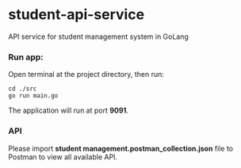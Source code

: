 # student-api-service
API service for student management system in GoLang

### Run app:
Open terminal at the project directory, then run:
```
cd ./src
go run main.go
```
The application will run at port **9091**.

### API
Please import **student management.postman_collection.json** file to Postman to view all available API.
